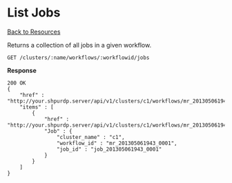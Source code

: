 <!---
Licensed to the Apache Software Foundation (ASF) under one or more
contributor license agreements. See the NOTICE file distributed with
this work for additional information regarding copyright ownership.
The ASF licenses this file to You under the Apache License, Version 2.0
(the "License"); you may not use this file except in compliance with
the License. You may obtain a copy of the License at

http://www.apache.org/licenses/LICENSE-2.0

Unless required by applicable law or agreed to in writing, software
distributed under the License is distributed on an "AS IS" BASIS,
WITHOUT WARRANTIES OR CONDITIONS OF ANY KIND, either express or implied.
See the License for the specific language governing permissions and
limitations under the License.
-->

List Jobs
=====

[Back to Resources](index.md#resources)

Returns a collection of all jobs in a given workflow.

    GET /clusters/:name/workflows/:workflowid/jobs

**Response**

    200 OK
    {
        "href" : "http://your.shpurdp.server/api/v1/clusters/c1/workflows/mr_201305061943_0001/jobs",
        "items" : [
            {
                "href" : "http://your.shpurdp.server/api/v1/clusters/c1/workflows/mr_201305061943_0001/jobs/job_201305061943_0001",
                "Job" : {
                    "cluster_name" : "c1",
                    "workflow_id" : "mr_201305061943_0001",
                    "job_id" : "job_201305061943_0001"
                }
            }
        ]
    }
